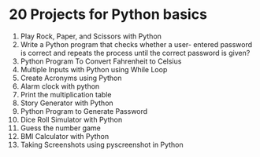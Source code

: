 # 20 Projects for Python basics
1. Play Rock, Paper, and Scissors with Python
2. Write a Python program that checks whether a user- entered password is correct and repeats the process until the correct password is given?
3. Python Program To Convert Fahrenheit to Celsius
4. Multiple Inputs with Python using While Loop
5. Create Acronyms using Python
6. Alarm clock with python
7. Print the multiplication table
8. Story Generator with Python
9. Python Program to Generate Password
10. Dice Roll Simulator with Python
11. Guess the number game
12. BMI Calculator with Python
15. Taking Screenshots using pyscreenshot in Python


